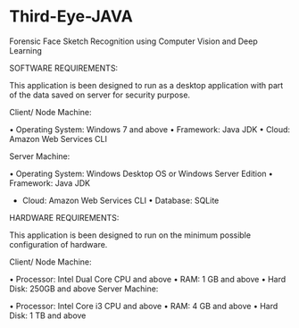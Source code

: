# Third-Eye-JAVA
Forensic Face Sketch Recognition using Computer Vision and Deep Learning

SOFTWARE REQUIREMENTS:

This application is been designed to run as a desktop application with part of the data
saved on server for security purpose.

Client/ Node Machine:

• Operating System: Windows 7 and above
• Framework: Java JDK
• Cloud: Amazon Web Services CLI

Server Machine:

• Operating System: Windows Desktop OS or Windows Server Edition
• Framework: Java JDK
* Cloud: Amazon Web Services CLI
• Database: SQLite

HARDWARE REQUIREMENTS:

This application is been designed to run on the minimum possible configuration of
hardware.

Client/ Node Machine:

• Processor: Intel Dual Core CPU and above
• RAM: 1 GB and above
• Hard Disk: 250GB and above
Server Machine:

• Processor: Intel Core i3 CPU and above
• RAM: 4 GB and above
• Hard Disk: 1 TB and above

